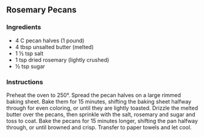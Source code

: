## Rosemary Pecans

### Ingredients
- 4 C pecan halves (1 pound)
- 4 tbsp unsalted butter (melted)
- 1 ½ tsp salt
- 1 tsp dried rosemary (lightly crushed)
- ½ tsp sugar

### Instructions
Preheat the oven to 250°. Spread the pecan halves on a large rimmed baking sheet. Bake them for 15 minutes, shifting the baking sheet halfway through for even coloring, or until they are lightly toasted. Drizzle the melted butter over the pecans, then sprinkle with the salt, rosemary and sugar and toss to coat. Bake the pecans for 15 minutes longer, shifting the pan halfway through, or until browned and crisp. Transfer to paper towels and let cool.